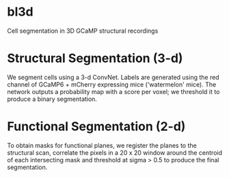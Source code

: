 # bl3d
Cell segmentation in 3D GCaMP structural recordings

# Structural Segmentation (3-d)
We segment cells using a 3-d ConvNet. Labels are generated using the red channel of GCaMP6 + mCherry expressing mice ('watermelon' mice). The network outputs a probability map with a score per voxel; we threshold it to produce a binary segmentation.

# Functional Segmentation (2-d)
To obtain masks for functional planes, we register the planes to the structural scan, correlate the pixels in a 20 x 20 window around the centroid of each intersecting mask and threshold at sigma > 0.5 to produce the final segmentation.
